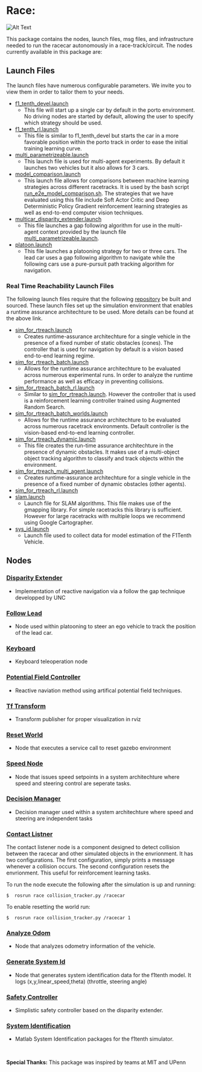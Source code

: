 # Race:

![Alt Text](images/race.gif)

This package contains the nodes, launch files, msg files, and infrastructure needed to run the racecar autonomously in a race-track/circuit. The nodes currently available in this package are: 


## Launch Files

The launch files have numerous configurable parameters. We invite you to view them in order to tailor them to your needs.
- [f1_tenth_devel.launch](f1_tenth_devel.launch) 
   - This file will start up a single car by default in the porto environment. No driving nodes are started by default, allowing the user to specify which strategy should be used.
- [f1_tenth_rl.launch](f1_tenth_rl.launch)
   -  This file is similar to f1_tenth_devel but starts the car in a more favorable position within the porto track in order to ease the initial training learning curve. 
- [multi_parametrizeable.launch](multi_parametrizeable.launch)
   - This launch file is used for multi-agent experiments. By default it launches two vehicles but it also allows for 3 cars. 
- [model_comparison.launch](model_comparison.launch)
   - This launch file allows for comparisons between machine learning strategies across different racetracks. It is used by the bash script [run_e2e_model_comparison.sh](batch_scripts/run_e2e_model_comparison.sh). The strategies that we have evaluated using this file include Soft Actor Critic and Deep Deterministic Policy Gradient reinforcement learning strategies as well as end-to-end computer vision techniques.
- [multicar_disparity_extender.launch](multicar_disparity_extender.launch)
   - This file launches a gap following algorithm for use in the multi-agent context provided by the launch file [multi_parametrizeable.launch](multi_parametrizeable.launch).
- [platoon.launch](platoon.launch)
   - This file launches a platooning strategy for two or three cars. The lead car uses a gap following algorithm to navigate while the following cars use a pure-pursuit path tracking algorithm for navigation.

### Real Time Reachability Launch Files
The following launch files require that the following [repository](https://github.com/pmusau17/rtreach_f1tenth) be built and sourced. These launch files set up the simulation environment that enables a runtime assurance architechture to be used. More details can be found at the above link.

- [sim_for_rtreach.launch](sim_for_rtreach.launch)
   -  Creates runtime-assurance architechture for a single vehicle in the presence of a fixed number of static obstacles (cones). The controller that is used for navigation by default is a vision based end-to-end learning regime.
- [sim_for_rtreach_batch.launch](sim_for_rtreach_batch.launch)
   - Allows for the runtime assurance architechture to be evaluated across numerous experimental runs. In order to analyze the runtime performance as well as efficacy in preventing collisions.
- [sim_for_rtreach_batch_rl.launch](sim_for_rtreach_batch_rl.launch)
   - Similar to [sim_for_rtreach.launch](sim_for_rtreach.launch). However the controller that is used is a reinforcement learning controller trained using Augmented Random Search. 
- [sim_for_rtreach_batch_worlds.launch](sim_for_rtreach_batch_worlds.launch)
   - Allows for the runtime assurance architechture to be evaluated across numerous racetrack environments. Default controller is the vision-based end-to-end learning controller.
- [sim_for_rtreach_dynamic.launch](sim_for_rtreach_dynamic.launch)
   - This file creates the run-time assurance architechture in the presence of dynamic obstacles. It makes use of a multi-object object tracking algorithm to classify and track objects within the environment.
- [sim_for_rtreach_multi_agent.launch](sim_for_rtreach_multi_agent.launch)
   - Creates runtime-assurance architechture for a single vehicle in the presence of a fixed number of dynamic obstacles (other agents).
- [sim_for_rtreach_rl.launch](sim_for_rtreach_rl.launch)
- [slam.launch](slam.launch)
   - Launch file for SLAM algorithms. This file makes use of the gmapping library. For simple racetracks this library is sufficient. However for large racetracks with multiple loops we recommend using Google Cartographer.
- [sys_id.launch](sys_id.launch)
   -  Launch file used to collect data for model estimation of the F1Tenth Vehicle.



## Nodes     

### [Disparity Extender](scripts/disparity_extender_vanderbilt_gen.py)
- Implementation of reactive navigation via a follow the gap technique developped by UNC
### [Follow Lead](scripts/follow_lead_gen.py)
- Node used within platooning to steer an ego vehicle to track the position of the lead car.
### [Keyboard](scripts/keyboard_gen.py)
- Keyboard teleoperation node 
### [Potential Field Controller](scripts/pfc.py)
- Reactive naviation method using artifical potential field techniques.
### [Tf Transform](scripts/message_to_tf.py)
- Transform publisher for proper visualization in rviz
### [Reset World](scripts/reset_world.py)
- Node that executes a service call to reset gazebo environment
### [Speed Node](scripts/speed_node.py)
- Node that issues speed setpoints in a system architechture where speed and steering control are seperate tasks.
### [Decision Manager](scripts/decision_manager.py)
- Decision manager used within a system architechture where speed and steering are independent tasks
### [Contact Listner](scripts/contact_tracker.py)
The contact listener node is a component designed to detect collision between the racecar and other simulated objects in the envrionment. It has two configurations. The first configuration, simply prints a message whenever a collision occurs. The second configuration resets the envrionment. This useful for reinforcement learning tasks.

To run the node execute the following after the simulation is up and running:

```
$  rosrun race collision_tracker.py /racecar
```
To enable resetting the world run:

```
$  rosrun race collision_tracker.py /racecar 1
```
### [Analyze Odom](scripts/analyze_odom.py)
- Node that analyzes odometry information of the vehicle.
### [Generate System Id](scripts/gen_sysid_data.py)
- Node that generates system identification data for the f1tenth model. It logs (x,y,linear_speed,theta) (throttle, steering angle)
### [Safety Controller](scripts/safety_conroller.py)
- Simplistic safety controller based on the disparity extender.
### [System Identification](https://github.com/pmusau17/Platooning-F1Tenth/tree/master/src/race/sys_id)
- Matlab System Identification packages for the f1tenth simulator.

<br/>

**Special Thanks:** This package was inspired by teams at MIT and UPenn

